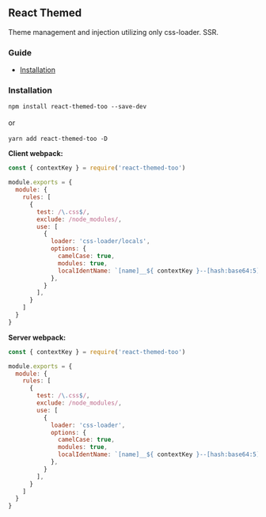 ## React Themed

Theme management and injection utilizing only css-loader. SSR.

### Guide
- [Installation](#installation)

### Installation  
`npm install react-themed-too --save-dev`
<br/>  
or  
<br/>
`yarn add react-themed-too -D`

**Client webpack:**
```js
const { contextKey } = require('react-themed-too')

module.exports = {
  module: {
    rules: [
      {
        test: /\.css$/,
        exclude: /node_modules/,
        use: [
          {
            loader: 'css-loader/locals',
            options: {
              camelCase: true,
              modules: true,
              localIdentName: `[name]__${ contextKey }--[hash:base64:5]`,
            },
          }
        ],
      }
    ]
  }
}
```

**Server webpack:**
```js
const { contextKey } = require('react-themed-too')

module.exports = {
  module: {
    rules: [
      {
        test: /\.css$/,
        exclude: /node_modules/,
        use: [
          {
            loader: 'css-loader',
            options: {
              camelCase: true,
              modules: true,
              localIdentName: `[name]__${ contextKey }--[hash:base64:5]`,
            },
          }
        ],
      }
    ]
  }
}
```
